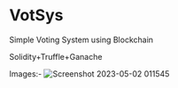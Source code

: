# VotSys

Simple Voting System using Blockchain

Solidity+Truffle+Ganache

Images:-
![Screenshot 2023-05-02 011545](https://user-images.githubusercontent.com/96937608/235519162-10c3697e-a931-4dc1-996e-7113e509f732.png)

